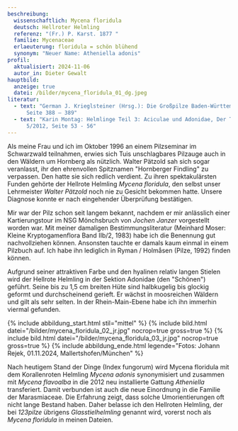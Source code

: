 ```yaml
---
beschreibung:
  wissenschaftlich: Mycena floridula
  deutsch: Hellroter Helmling
  referenz: "(Fr.) P. Karst. 1877 "
  familie: Mycenaceae
  erlaeuterung: floridula = schön blühend
  synonym: "Neuer Name: Atheniella adonis"
profil:
  aktualisiert: 2024-11-06
  autor_in: Dieter Gewalt
hauptbild:
  anzeige: true
  datei: /bilder/mycena_floridula_01_dg.jpeg
literatur:
  - text: "German J. Krieglsteiner (Hrsg.): Die Großpilze Baden-Württembergs Band 3,
      Seite 388 – 389"
  - text: "Karin Montag: Helmlinge Teil 3: Aciculae und Adonidae, Der Tintling 78
      5/2012, Seite 53 - 56"
---
```

Als meine Frau und ich im Oktober 1996 an einem Pilzseminar im Schwarzwald teilnahmen, erwies sich Tuis unschlagbares Pilzauge auch in den Wäldern um Hornberg  als nützlich. Walter Pätzold sah sich sogar veranlasst, ihr den ehrenvollen Spitznamen "Hornberger Findling" zu verpassen. Den hatte sie sich redlich verdient. Zu ihren spektakulärsten Funden gehörte der Hellrote Helmling *Mycena floridula*, den selbst unser Lehrmeister *Walter Pätzold* noch nie zu Gesicht bekommen hatte. Unsere Diagnose konnte er nach eingehender Überprüfung bestätigen.

Mir war der Pilz schon seit langem bekannt, nachdem er mir anlässlich einer Kartierungstour im NSG Mönchsbruch von *Jochen Janzer* vorgestellt worden war. Mit meiner damaligen Bestimmungsliteratur (Meinhard Moser: Kleine Kryptogamenflora Band IIb/2, 1983) habe ich die Benennung gut nachvollziehen können. Ansonsten tauchte er damals kaum einmal in einem Pilzbuch auf. Ich habe ihn lediglich in Ryman / Holmåsen (Pilze, 1992) finden können. 

Aufgrund seiner attraktiven Farbe und den hyalinen relativ langen Stielen wird der Hellrote Helmling in der Sektion Adonidae (den "Schönen") geführt. Seine bis zu 1,5 cm breiten Hüte sind halbkugelig bis glockig geformt und durchscheinend gerieft. Er wächst in moosreichen Wäldern und gilt als sehr selten. In der Rhein-Main-Ebene habe ich ihn immerhin viermal gefunden.

{% include abbildung_start.html stil="mittel" %}
{% include bild.html datei="/bilder/mycena_floridula_02_jr.jpg" nocrop=true gross=true %}
{% include bild.html datei="/bilder/mycena_floridula_03_jr.jpg" nocrop=true gross=true %}
{% include abbildung_ende.html legende="Fotos: Johann Rejek, 01.11.2024, Mallertshofen/München" %}

Nach heutigem Stand der Dinge (Index fungorum) wird Mycena floridula mit dem Korallenroten Helmling *Mycena adonis* synonymisiert und zusammen mit *Mycena flavoalba* in die 2012 neu installierte Gattung *Atheniella* transferiert. Damit verbunden ist auch die neue Einordnung in die Familie der Marasmiaceae. Die Erfahrung zeigt, dass solche Umorientierungen oft nicht lange Bestand haben. Daher belasse ich den Hellroten Helmling, der bei *123pilze* übrigens *Glasstielhelmling* genannt wird, vorerst noch als *Mycena floridula* in meinen Dateien.